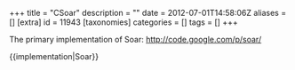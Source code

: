 +++
title = "CSoar"
description = ""
date = 2012-07-01T14:58:06Z
aliases = []
[extra]
id = 11943
[taxonomies]
categories = []
tags = []
+++

The primary implementation of Soar: http://code.google.com/p/soar/

{{implementation|Soar}}
